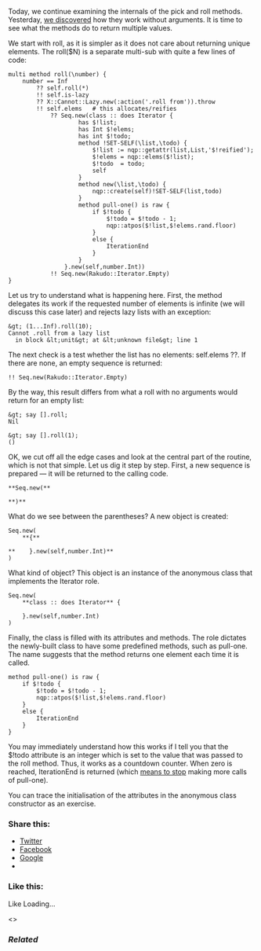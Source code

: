 Today, we continue examining the internals of the pick and roll methods. Yesterday, [we discovered][1] how they work without arguments. It is time to see what the methods do to return multiple values.

We start with roll, as it is simpler as it does not care about returning unique elements. The roll($N) is a separate multi-sub with quite a few lines of code:

	multi method roll(\number) {
	    number == Inf
	        ?? self.roll(*)
	        !! self.is-lazy
	        ?? X::Cannot::Lazy.new(:action('.roll from')).throw
	        !! self.elems   # this allocates/reifies
	            ?? Seq.new(class :: does Iterator {
	                    has $!list;
	                    has Int $!elems;
	                    has int $!todo;
	                    method !SET-SELF(\list,\todo) {
	                        $!list := nqp::getattr(list,List,'$!reified');
	                        $!elems = nqp::elems($!list);
	                        $!todo  = todo;
	                        self
	                    }
	                    method new(\list,\todo) {
	                        nqp::create(self)!SET-SELF(list,todo)
	                    }
	                    method pull-one() is raw {
	                        if $!todo {
	                            $!todo = $!todo - 1;
	                            nqp::atpos($!list,$!elems.rand.floor)
	                        }
	                        else {
	                            IterationEnd
	                        }
	                    }
	                }.new(self,number.Int))
	            !! Seq.new(Rakudo::Iterator.Empty)
	}

Let us try to understand what is happening here. First, the method delegates its work if the requested number of elements is infinite (we will discuss this case later) and rejects lazy lists with an exception:

	&gt; (1...Inf).roll(10);
	Cannot .roll from a lazy list
	  in block &lt;unit&gt; at &lt;unknown file&gt; line 1

The next check is a test whether the list has no elements: self.elems ??. If there are none, an empty sequence is returned:

	!! Seq.new(Rakudo::Iterator.Empty)

By the way, this result differs from what a roll with no arguments would return for an empty list:

	&gt; say [].roll;
	Nil

	&gt; say [].roll(1);
	()

OK, we cut off all the edge cases and look at the central part of the routine, which is not that simple. Let us dig it step by step. First, a new sequence is prepared — it will be returned to the calling code.

	**Seq.new(**

	**)**

What do we see between the parentheses? A new object is created:

	Seq.new(             
	    **{**

	**    }.new(self,number.Int)**
	)

What kind of object? This object is an instance of the anonymous class that implements the Iterator role.

	Seq.new(             
	    **class :: does Iterator** {

	    }.new(self,number.Int)
	)

Finally, the class is filled with its attributes and methods. The role dictates the newly-built class to have some predefined methods, such as pull-one. The name suggests that the method returns one element each time it is called.

	method pull-one() is raw {
	    if $!todo {
	        $!todo = $!todo - 1;
	        nqp::atpos($!list,$!elems.rand.floor)
	    }
	    else {
	        IterationEnd
	    }
	}

You may immediately understand how this works if I tell you that the $!todo attribute is an integer which is set to the value that was passed to the roll method. Thus, it works as a countdown counter. When zero is reached, IterationEnd is returned (which [means to stop][2] making more calls of pull-one).

You can trace the initialisation of the attributes in the anonymous class constructor as an exercise.

### Share this:

* [Twitter][3]
* [Facebook][4]
* [Google][5]
*

### Like this:

Like Loading...

<>

### _Related_

  [1]: https://perl6.online/2018/02/02/exploring-the-pick-and-roll-methods-in-perl-6-part-1/
  [2]: https://docs.perl6.org/type/Iterator#IterationEnd
  [3]: https://perl6.online/2018/02/03/45-exploring-the-pick-and-the-roll-methods-in-perl-6-part-2/?share=twitter "Click to share on Twitter"
  [4]: https://perl6.online/2018/02/03/45-exploring-the-pick-and-the-roll-methods-in-perl-6-part-2/?share=facebook "Click to share on Facebook"
  [5]: https://perl6.online/2018/02/03/45-exploring-the-pick-and-the-roll-methods-in-perl-6-part-2/?share=google-plus-1 "Click to share on Google+"